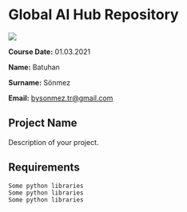 # Global AI Hub Repository
![](img/logo.png)

**Course Date:** 01.03.2021

**Name:** Batuhan

**Surname:** Sönmez

**Email:** bysonmez.tr@gmail.com  

## Project Name
Description of your project.

## Requirements
```
Some python libraries
Some python libraries
Some python libraries
```
